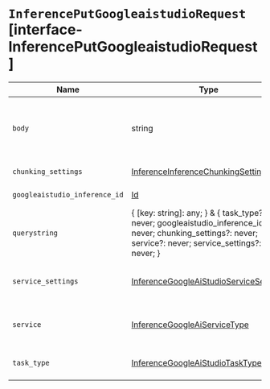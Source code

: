 # `InferencePutGoogleaistudioRequest` [interface-InferencePutGoogleaistudioRequest]

| Name | Type | Description |
| - | - | - |
| `body` | string | ({ [key: string]: any; } & { task_type?: never; googleaistudio_inference_id?: never; chunking_settings?: never; service?: never; service_settings?: never; }) | All values in `body` will be added to the request body. |
| `chunking_settings` | [InferenceInferenceChunkingSettings](./InferenceInferenceChunkingSettings.md) | The chunking configuration object. |
| `googleaistudio_inference_id` | [Id](./Id.md) | The unique identifier of the inference endpoint. |
| `querystring` | { [key: string]: any; } & { task_type?: never; googleaistudio_inference_id?: never; chunking_settings?: never; service?: never; service_settings?: never; } | All values in `querystring` will be added to the request querystring. |
| `service_settings` | [InferenceGoogleAiStudioServiceSettings](./InferenceGoogleAiStudioServiceSettings.md) | Settings used to install the inference model. These settings are specific to the `googleaistudio` service. |
| `service` | [InferenceGoogleAiServiceType](./InferenceGoogleAiServiceType.md) | The type of service supported for the specified task type. In this case, `googleaistudio`. |
| `task_type` | [InferenceGoogleAiStudioTaskType](./InferenceGoogleAiStudioTaskType.md) | The type of the inference task that the model will perform. |
